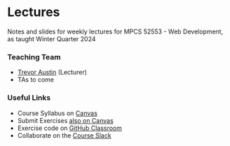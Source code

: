 # Lectures
Notes and slides for weekly lectures for MPCS 52553 - Web Development, as taught
Winter Quarter 2024

### Teaching Team
- [Trevor Austin](mailto:trevoraustin@cs.uchicago.edu) (Lecturer)
- TAs to come

### Useful Links
- Course Syllabus on [Canvas](https://canvas.uchicago.edu/courses/54533)
- Submit Exercises [also on Canvas](https://canvas.uchicago.edu/courses/54533/assignments)
- Exercise code on [GitHub Classroom](https://classroom.github.com/classrooms/97002355-uchicagowebdev-winter-2024)
- Collaborate on the [Course Slack](https://join.slack.com/share/enQtNDYwNDA3MTAxNDA2Ni01YTc0YzIwOTRjYjEyMGIzZDY2Y2QwZGEzNmEwMjMwNGVmYWFjYWM1MTA2MmI0YzFkMzg3MTE5NWY1N2U0MTI3)

